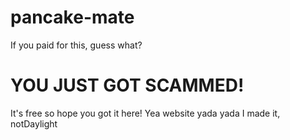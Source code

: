 # pancake-mate
If you paid for this, guess what?
# YOU JUST GOT SCAMMED!
It's free so hope you got it here!
Yea website yada yada
I made it, notDaylight
